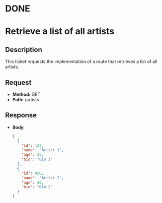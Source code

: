# DONE

# Retrieve a list of all artists

## Description
This ticket requests the implementation of a route that retrieves a list of all artists.

## Request
- **Method:** GET
- **Path:** /artists

## Response
- **Body**
  ```json
  [
    {
      "id": 123,
      "name": "Artist 1",
      "age": 25,
      "bio": "Bio 1"
    },
    {
      "id": 456,
      "name": "Artist 2",
      "age": 30,
      "bio": "Bio 2"
    }
  ]
  ```
